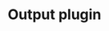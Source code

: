 ---
title: Output plugin
description: Output plugin defines how flows are expoted. Use <b>-o</b> to specify output plugin.

options:
-
  title: "Text"
  description: "Provides human readable output to the terminal or file."
  parameters:
    - 
      name: "f or file" 
      description: "Defines path to savefile to write output in instead of stdout."
    - 
      name: "m or mac" 
      description: "Boolean flag. Mac addresses are hidden if set."

  runs:
    -
      explanation: "Print expoted flows to the terminal without mac adresses "
      code: "./ipfixprobe -o 'text;mac'-i 'pcap;file=...;' -s 'cache'"
    -
      explanation: "Print expoted flows to the FILE"
      code: "./ipfixprobe -o 'text;f=FILE'-i 'pcap;file=...;' -s 'cache'"
-
  title: "IPFIX"
  description: "Exports data in the IPFIX format"
  parameters:
    - 
      name: "h or host" 
      description: "Defines ip address of remote collector."
    - 
      name: "p or port " 
      description: "Defines collector port to send data to."
    - 
      name: "m or mtu" 
      description: "Defines maximum size of ipfix packet payload sent."
    - 
      name: "u or udp" 
      description: "Boolean flag. UDP is used if set."
    - 
      name: "n or non-blocking-tcp" 
      description: "Boolean flag. Non-blocking-tcp socket is used if set."
    - 
      name: "I or id" 
      description: "Defines exporter id."
    - 
      name: "t or template" 
      description: "Defines template refresh rate in seconds."
  runs:
    -
      explanation: "Send exported data to the localhost using UDP as an exporter 3."
      code: "./ipfixprobe -o 'ipfix;h=127.0.0.1,u,I=3'-i 'pcap;file=...;' -s 'cache'"
    -
      explanation: "Send exported data to the localhost:4739 using non-blocking tcp as an exporter 3 with maximal transfer unit set to 2000."
      code: "./ipfixprobe -o 'ipfix;h=127.0.0.1,p=4739,n,mtu=2000'-i 'pcap;file=...;' -s 'cache'"
-
  title: "UNIREC"
  description: "Exports data in the UNIREC format"
  parameters:
    - 
      name: "i or ifc" 
      description: "Defines unirec interface to use."
    - 
      name: "p or plugins" 
      description: "Defines plugin-interface mapping. Plugins can be grouped like '(p1,p2,p3),p4,(p5,p6)."
    - 
      name: "o or odid" 
      description: "Boolean flag.If set exports ODID field."
    - 
      name: "e or eof" 
      description: "Boolean flag.If set sends eof messag on exit."
    - 
      name: "I or id" 
      description: "Defines exporter id."
    - 
      name: "h or help" 
      description: "Prints libtrap help."
  runs:
    -
      explanation: "Send exported data to the Unix socket 'ipfixprobe'"
      code: "./ipfixprobe -o 'unirec;i=u:ipfixprobe'-i 'pcap;file=...;' -s 'cache'"
    -
      explanation: "Same as previous, but should be used with small pcap files to avoid not sending data"
      code: "./ipfixprobe -o 'unirec;i=u:ipfixprobe:timeout=WAIT:buffer=off'-i 'pcap;file=...;' -s 'cache'"
    -
      explanation: "Save exported data to the data.trapcap"
      code: "./ipfixprobe -o 'unirec;i=f:data.trapcap'-i 'pcap;file=...;' -s 'cache'"
---